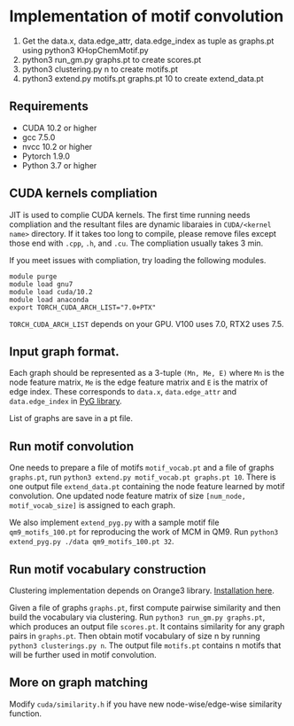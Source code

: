 # Implementation of motif convolution


1. Get the data.x, data.edge_attr, data.edge_index as tuple as graphs.pt using python3 KHopChemMotif.py
2. python3 run_gm.py graphs.pt to create scores.pt
3. python3 clustering.py n to create motifs.pt
4. python3 extend.py motifs.pt graphs.pt 10 to create extend_data.pt


## Requirements
- CUDA 10.2 or higher
- gcc 7.5.0
- nvcc 10.2 or higher
- Pytorch 1.9.0
- Python 3.7 or higher

## CUDA kernels compliation
JIT is used to complie CUDA kernels. 
The first time running needs compliation and the resultant files are dynamic libaraies in ```CUDA/<kernel name>```  directory. 
If it takes too long to compile, please remove files except those end with ```.cpp```, ```.h```, and ```.cu```.
The compliation usually takes 3 min. 

If you meet issues with compliation, try loading the following modules.
```
module purge
module load gnu7
module load cuda/10.2
module load anaconda
export TORCH_CUDA_ARCH_LIST="7.0+PTX"
```
`TORCH_CUDA_ARCH_LIST` depends on your GPU. V100 uses 7.0, RTX2 uses 7.5.
## Input graph format. 
Each graph should be represented as a 3-tuple `(Mn, Me, E)` where `Mn` is the node feature matrix, `Me` is the edge feature matrix and 
`E` is the matrix of edge index. These corresponds to `data.x`, `data.edge_attr` and `data.edge_index` 
in [PyG library](https://pytorch-geometric.readthedocs.io/en/latest/notes/introduction.html).

List of graphs are save in a pt file. 

## Run motif convolution
One needs to prepare a file of motifs `motif_vocab.pt` and a file of graphs `graphs.pt`,
run `python3 extend.py motif_vocab.pt graphs.pt 10`. 
There is one output file `extend_data.pt` containing the node feature learned by motif convolution. 
One updated node feature matrix of size `[num_node, motif_vocab_size]` is assigned to each graph.

We also implement `extend_pyg.py` with a sample motif file `qm9_motifs_100.pt` for reproducing the work of MCM in QM9.
Run `python3 extend_pyg.py ./data qm9_motifs_100.pt 32`.

## Run motif vocabulary construction
Clustering implementation depends on Orange3 library. [Installation here](https://orangedatamining.com/download/#macos). 

Given a file of graphs `graphs.pt`, first compute pairwise similarity and then build the vocabulary via clustering.
Run `python3 run_gm.py graphs.pt`, which produces an output file `scores.pt`. It contains similarity for any graph pairs in `graphs.pt`.
Then obtain motif vocabulary of size n by running `python3 clusterings.py n`. The output file `motifs.pt` contains n motifs that will be further used in motif convolution.


## More on graph matching
Modify `cuda/similarity.h` if you have new node-wise/edge-wise similarity function.
